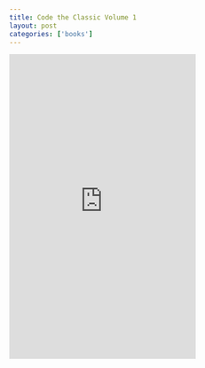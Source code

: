 ```yaml
---
title: Code the Classic Volume 1
layout: post
categories: ['books']
---
```

<iframe type="text/html" sandbox="allow-scripts allow-same-origin allow-popups" width="336" height="550" frameborder="0" allowfullscreen style="max-width:100%" src="https://read.amazon.com/kp/card?asin=1916868193&preview=inline&linkCode=kpe&ref_=kip_embed_taf_preview_0SHHNVF47Z9HVP0ZAPW7"></iframe>
